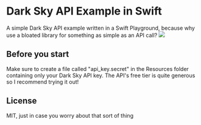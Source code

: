 # Dark Sky API Example in Swift
A simple Dark Sky API example written in a Swift Playground, because why use a bloated library for something as simple as an API call?
[![](https://darksky.net/dev/img/attribution/poweredby-oneline.png)](https://darksky.net/dev)
## Before you start
Make sure to create a file called "api_key.secret" in the Resources folder containing only your Dark Sky API key. The API's free tier is quite generous so I recommend trying it out!
## License
MIT, just in case you worry about that sort of thing
